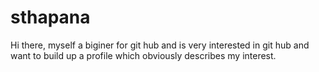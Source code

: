 # sthapana
Hi there, myself a biginer for git hub and is very interested in git hub and want to build up a profile which obviously describes my interest. 
